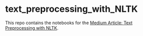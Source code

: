 # text_preprocessing_with_NLTK

This repo contains the notebooks for the [Medium Article: Text Preprocessing with NLTK](https://medium.com/p/nlp-preprocessing-with-nltk-3c04ee00edc0?source=email-4c697cd55840--writer.postDistributed&sk=5f0dadc90490978f72618ece91903a9a).
